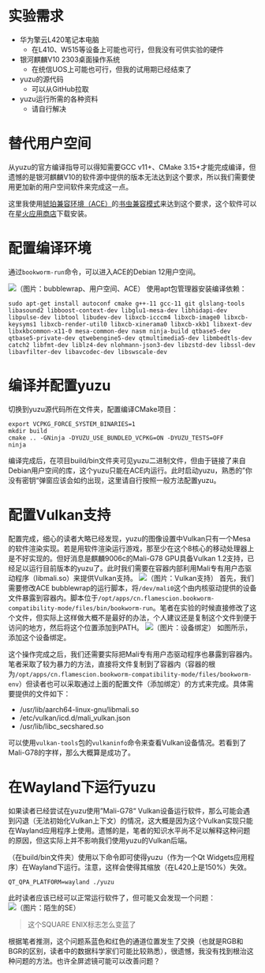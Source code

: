 # 实验需求
* 华为擎云L420笔记本电脑
	* 在L410、W515等设备上可能也可行，但我没有可供实验的硬件
* 银河麒麟V10 2303桌面操作系统
	* 在统信UOS上可能也可行，但我的试用期已经结束了
* yuzu的源代码
	* 可以从GitHub拉取
* yuzu运行所需的各种资料
	* 请自行解决

# 替代用户空间
从yuzu的官方编译指导可以得知需要GCC v11+、CMake 3.15+才能完成编译，但遗憾的是银河麒麟V10的软件源中提供的版本无法达到这个要求，所以我们需要使用更加新的用户空间软件来完成这一点。

这里我使用[琥珀兼容环境（ACE）](https://gitee.com/amber-compatability-environment)的[书虫兼容模式](https://gitee.com/amber-compatability-environment/bookworm-compatibility-mode/tree/master)来达到这个要求，这个软件可以在[星火应用商店](https://spark-app.store/)下载安装。

# 配置编译环境
通过`bookworm-run`命令，可以进入ACE的Debian 12用户空间。

![（图片：bubblewrap、用户空间、ACE）](/qy2.png?raw=true "bubblewrap、用户空间、ACE")
使用apt包管理器安装编译依赖：
```
sudo apt-get install autoconf cmake g++-11 gcc-11 git glslang-tools libasound2 libboost-context-dev libglu1-mesa-dev libhidapi-dev libpulse-dev libtool libudev-dev libxcb-icccm4 libxcb-image0 libxcb-keysyms1 libxcb-render-util0 libxcb-xinerama0 libxcb-xkb1 libxext-dev libxkbcommon-x11-0 mesa-common-dev nasm ninja-build qtbase5-dev qtbase5-private-dev qtwebengine5-dev qtmultimedia5-dev libmbedtls-dev catch2 libfmt-dev liblz4-dev nlohmann-json3-dev libzstd-dev libssl-dev libavfilter-dev libavcodec-dev libswscale-dev
```
# 编译并配置yuzu
切换到yuzu源代码所在文件夹，配置编译CMake项目：
```
export VCPKG_FORCE_SYSTEM_BINARIES=1
mkdir build
cmake .. -GNinja -DYUZU_USE_BUNDLED_VCPKG=ON -DYUZU_TESTS=OFF
ninja
```
编译完成后，在项目build/bin文件夹可见yuzu二进制文件，但由于链接了来自Debian用户空间的库，这个yuzu只能在ACE内运行。此时启动yuzu，熟悉的”你没有密钥“弹窗应该会如约出现，这里请自行按照一般方法配置yuzu。
# 配置Vulkan支持
配置完成，细心的读者大略已经发现，yuzu的图像设置中Vulkan只有一个Mesa的软件渲染实现。若是用软件渲染运行游戏，那至少在这个8核心的移动处理器上是不好实现的。但好消息是麒麟9006c的Mali-G78 GPU具备Vulkan 1.2支持，已经足以运行目前版本的yuzu了。此时我们需要在容器内部利用Mali专有用户态驱动程序（libmali.so）来提供Vulkan支持。
![（图片：Vulkan支持）](/qy1.png?raw=true "Vulkan支持")
首先，我们需要修改ACE bubblewrap的运行脚本，将`/dev/mali0`这个由内核驱动提供的设备文件暴露到容器内。脚本位于`/opt/apps/cn.flamescion.bookworm-compatibility-mode/files/bin/bookworm-run`。笔者在实验的时候直接修改了这个文件，但实际上这样做大概不是最好的办法，个人建议还是复制这个文件到便于访问的地方，然后将这个位置添加到PATH。
![（图片：设备绑定）](/2024-01-30_19-45-51.png?raw=true "设备绑定")
如图所示，添加这个设备绑定。

这个操作完成之后，我们还需要实际把Mali专有用户态驱动程序也暴露到容器内。笔者采取了较为暴力的方法，直接将文件复制到了容器内（容器的根为`/opt/apps/cn.flamescion.bookworm-compatibility-mode/files/bookworm-env`）但读者也可以采取通过上面的配置文件（添加绑定）的方式来完成。具体需要提供的文件如下：
* /usr/lib/aarch64-linux-gnu/libmali.so
* /etc/vulkan/icd.d/mali_vulkan.json
* /usr/lib/libc_secshared.so

可以使用`vulkan-tools`包的`vulkaninfo`命令来查看Vulkan设备情况。若看到了Mali-G78的字样，那么大概算是成功了。
# 在Wayland下运行yuzu
如果读者已经尝试在yuzu使用”Mali-G78“ Vulkan设备运行软件，那么可能会遇到闪退（无法初始化Vulkan上下文）的情况，这大概是因为这个Vulkan实现只能在Wayland应用程序上使用。遗憾的是，笔者的知识水平尚不足以解释这种问题的原因，但这实际上并不影响我们使用yuzu的Vulkan后端。

（在build/bin文件夹）使用以下命令即可使得yuzu（作为一个Qt Widgets应用程序）在Wayland下运行。注意，这样会使得其缩放（在L420上是150%）失效。
```
QT_QPA_PLATFORM=wayland ./yuzu
```
此时读者应该已经可以正常运行软件了，但可能又会发现一个问题：
![（图片：陌生的SE）](/2024-01-30_20-07-53.png?raw=true "陌生的SE")
> 这个SQUARE ENIX标志怎么变蓝了

根据笔者推测，这个问题系蓝色和红色的通道位置发生了交换（也就是RGB和BGR的区别，读者中的数据科学家们可能比较熟悉），很遗憾，我没有找到根治这种问题的方法。也许全屏滤镜可能可以改善问题？

